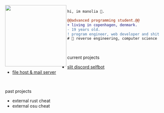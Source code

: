 <img align="left" height="200" src="https://media.giphy.com/media/ao9DUiTKH60XS/giphy.gif"/>

```diff
hi, im manolia 🖤.

@@advanced programming student.@@
+ living in copenhagen, denmark.
- 19 years old.
! program engineer, web developer and shitposter
# 📖 reverse engineering, computer science
```
<br>

current projects
<br>
- [slit discord selfbot](https://github.com/manolia/Slit-Selfbot)
- [file host & mail server](https://suicide.ooo)
  
<br>

past projects
<br>
- external rust cheat
- external osu cheat
